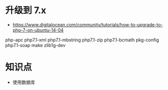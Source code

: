 # 升级到 7.x

- https://www.digitalocean.com/community/tutorials/how-to-upgrade-to-php-7-on-ubuntu-14-04

php-apc php7.1-xml php7.1-mbstring php7.1-zip php7.1-bcmath pkg-config php7.1-soap make zlib1g-dev

# 知识点

- 使用数据库